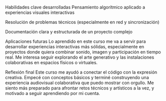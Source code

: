 Habilidades clave desarrolladas
Pensamiento algorítmico aplicado a experiencias visuales interactivas

Resolución de problemas técnicos (especialmente en red y sincronización)

Documentación clara y estructurada de un proyecto complejo

Aplicaciones futuras
Lo aprendido en este curso me va a servir para desarrollar experiencias interactivas más sólidas, especialmente en proyectos donde quiera combinar sonido, imagen y participación en tiempo real. Me interesa seguir explorando el arte generativo y las instalaciones colaborativas en espacios físicos o virtuales.

Reflexión final
Este curso me ayudó a conectar el código con la expresión creativa. Empecé con conceptos básicos y terminé construyendo una experiencia audiovisual colaborativa que puedo mostrar con orgullo. Me siento más preparado para afrontar retos técnicos y artísticos a la vez, y motivado a seguir aprendiendo por mi cuenta.
